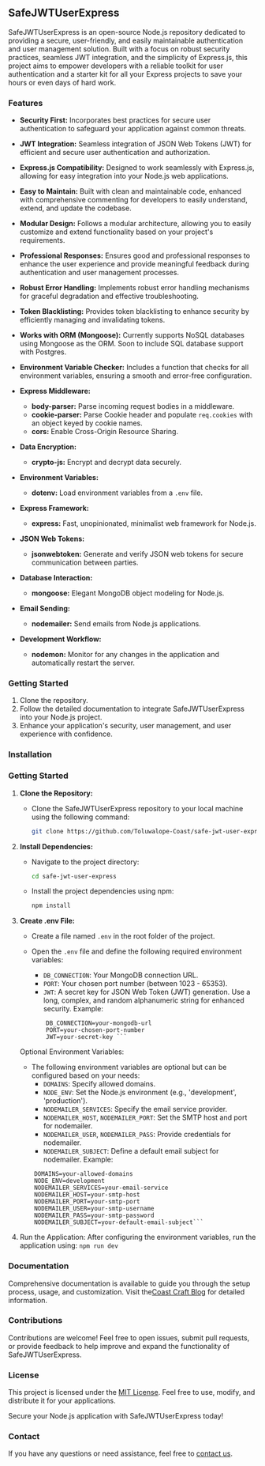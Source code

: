 ## SafeJWTUserExpress

SafeJWTUserExpress is an open-source Node.js repository dedicated to providing a secure, user-friendly, and easily maintainable authentication and user management solution. Built with a focus on robust security practices, seamless JWT integration, and the simplicity of Express.js, this project aims to empower developers with a reliable toolkit for user authentication and a starter kit for all your Express projects to save your hours or even days of hard work.

### Features

- **Security First:** Incorporates best practices for secure user authentication to safeguard your application against common threats.

- **JWT Integration:** Seamless integration of JSON Web Tokens (JWT) for efficient and secure user authentication and authorization.

- **Express.js Compatibility:** Designed to work seamlessly with Express.js, allowing for easy integration into your Node.js web applications.

- **Easy to Maintain:** Built with clean and maintainable code, enhanced with comprehensive commenting for developers to easily understand, extend, and update the codebase.

- **Modular Design:** Follows a modular architecture, allowing you to easily customize and extend functionality based on your project's requirements.

- **Professional Responses:** Ensures good and professional responses to enhance the user experience and provide meaningful feedback during authentication and user management processes.

- **Robust Error Handling:** Implements robust error handling mechanisms for graceful degradation and effective troubleshooting.

- **Token Blacklisting:** Provides token blacklisting to enhance security by efficiently managing and invalidating tokens.

- **Works with ORM (Mongoose):** Currently supports NoSQL databases using Mongoose as the ORM. Soon to include SQL database support with Postgres.

- **Environment Variable Checker:** Includes a function that checks for all environment variables, ensuring a smooth and error-free configuration.

- **Express Middleware:**

  - **body-parser:** Parse incoming request bodies in a middleware.
  - **cookie-parser:** Parse Cookie header and populate `req.cookies` with an object keyed by cookie names.
  - **cors:** Enable Cross-Origin Resource Sharing.

- **Data Encryption:**

  - **crypto-js:** Encrypt and decrypt data securely.

- **Environment Variables:**

  - **dotenv:** Load environment variables from a `.env` file.

- **Express Framework:**

  - **express:** Fast, unopinionated, minimalist web framework for Node.js.

- **JSON Web Tokens:**

  - **jsonwebtoken:** Generate and verify JSON web tokens for secure communication between parties.

- **Database Interaction:**

  - **mongoose:** Elegant MongoDB object modeling for Node.js.

- **Email Sending:**

  - **nodemailer:** Send emails from Node.js applications.

- **Development Workflow:**
  - **nodemon:** Monitor for any changes in the application and automatically restart the server.

### Getting Started

1. Clone the repository.
2. Follow the detailed documentation to integrate SafeJWTUserExpress into your Node.js project.
3. Enhance your application's security, user management, and user experience with confidence.

### Installation

### Getting Started

1. **Clone the Repository:**

   - Clone the SafeJWTUserExpress repository to your local machine using the following command:

     ```bash
     git clone https://github.com/Toluwalope-Coast/safe-jwt-user-express.git
     ```

2. **Install Dependencies:**

   - Navigate to the project directory:

     ```bash
     cd safe-jwt-user-express
     ```

   - Install the project dependencies using npm:

     ```bash
     npm install
     ```

3. **Create .env File:**

   - Create a file named `.env` in the root folder of the project.
   - Open the `.env` file and define the following required environment variables:

     - `DB_CONNECTION`: Your MongoDB connection URL.
     - `PORT`: Your chosen port number (between 1023 - 65353).
     - `JWT`: A secret key for JSON Web Token (JWT) generation. Use a long, complex, and random alphanumeric string for enhanced security.
       Example:

     ````env
         DB_CONNECTION=your-mongodb-url
         PORT=your-chosen-port-number
         JWT=your-secret-key ```
     ````

   Optional Environment Variables:

   - The following environment variables are optional but can be configured based on your needs:
     - `DOMAINS`: Specify allowed domains.
     - `NODE_ENV`: Set the Node.js environment (e.g., 'development', 'production').
     - `NODEMAILER_SERVICES`: Specify the email service provider.
     - `NODEMAILER_HOST`, `NODEMAILER_PORT`: Set the SMTP host and port for nodemailer.
     - `NODEMAILER_USER`, `NODEMAILER_PASS`: Provide credentials for nodemailer.
     - `NODEMAILER_SUBJECT`: Define a default email subject for nodemailer.
       Example:

   ````env
       DOMAINS=your-allowed-domains
       NODE_ENV=development
       NODEMAILER_SERVICES=your-email-service
       NODEMAILER_HOST=your-smtp-host
       NODEMAILER_PORT=your-smtp-port
       NODEMAILER_USER=your-smtp-username
       NODEMAILER_PASS=your-smtp-password
       NODEMAILER_SUBJECT=your-default-email-subject```

   ````

4. Run the Application:
   After configuring the environment variables, run the application using:
   `npm run dev`

### Documentation

Comprehensive documentation is available to guide you through the setup process, usage, and customization. Visit the[Coast Craft Blog](https://www.coastcraft.com.ng/safe-jwt-user-express) for detailed information.

### Contributions

Contributions are welcome! Feel free to open issues, submit pull requests, or provide feedback to help improve and expand the functionality of SafeJWTUserExpress.

### License

This project is licensed under the [MIT License](https://licences.coastresearchtechnology.com.ng/safe-jwt-user-express). Feel free to use, modify, and distribute it for your applications.

Secure your Node.js application with SafeJWTUserExpress today!

### Contact

If you have any questions or need assistance, feel free to [contact us](mailto:coast@coastresearchtechnology.com.ng).
